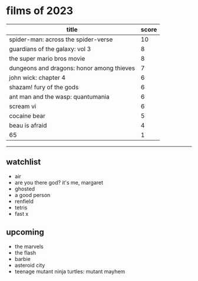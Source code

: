 # films of 2023

|title                                       |score|
|--------------------------------------------|-----|
|spider-man: across the spider-verse         |10   |
|guardians of the galaxy: vol 3              |8    |
|the super mario bros movie                  |8    |
|dungeons and dragons: honor among thieves   |7    |
|john wick: chapter 4                        |6    |
|shazam! fury of the gods                    |6    |
|ant man and the wasp: quantumania           |6    |
|scream vi                                   |6    |
|cocaine bear                                |5    |
|beau is afraid                              |4    |
|65                                          |1    |

---

## watchlist

- air
- are you there god? it's me, margaret
- ghosted
- a good person
- renfield
- tetris
- fast x

## upcoming

- the marvels
- the flash
- barbie
- asteroid city
- teenage mutant ninja turtles: mutant mayhem
